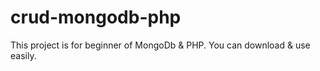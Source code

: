 # crud-mongodb-php
This project is for beginner of MongoDb &amp; PHP. You can download &amp; use easily.  
